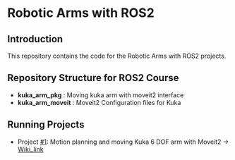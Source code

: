 # Robotic Arms with ROS2
## Introduction
This repository contains the code for the Robotic Arms with ROS2 projects.

## Repository Structure for ROS2 Course
- **kuka_arm_pkg**     : Moving kuka arm with moveit2 interface
- **kuka_arm_moveit**  : Moveit2 Configuration files for Kuka

## Running Projects
- Project [#1](https://github.com/Robotisim/robotic_arms_ROS2/issues/1):  Motion planning and moving Kuka 6 DOF arm with Moveit2  -> [Wiki_link](https://github.com/Robotisim/robotic_arms_ROS2/wiki/Project-%231:-Kuka-6DOF-Moveit2)
